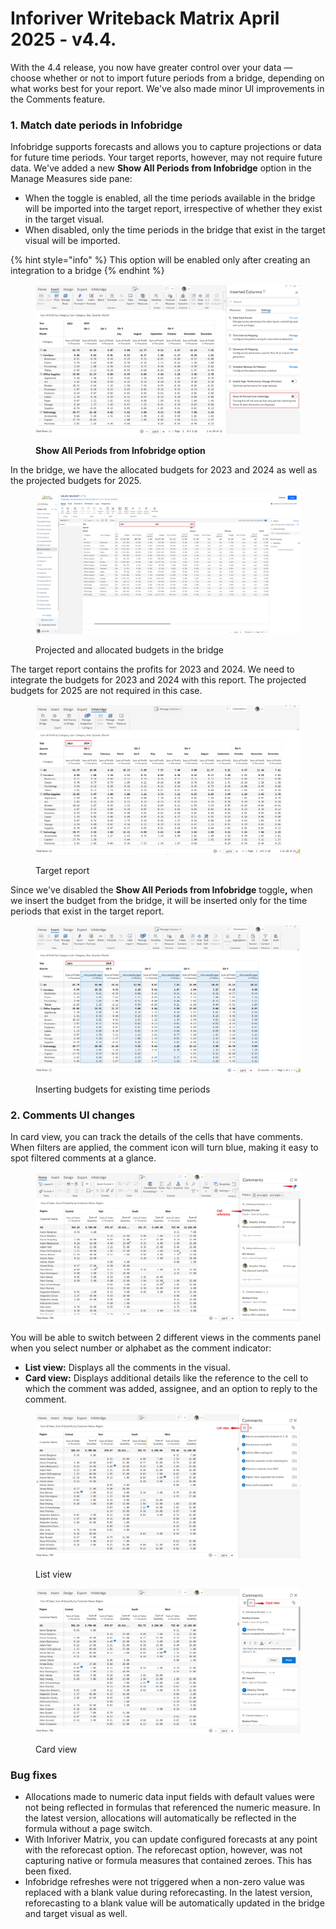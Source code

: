 # Inforiver Writeback Matrix April 2025 - v4.4.

With the 4.4 release, you now have greater control over your data — choose whether or not to import future periods from a bridge, depending on what works best for your report. We've also made minor UI improvements in the Comments feature.

### 1. Match date periods in Infobridge

Infobridge supports forecasts and allows you to capture projections or data for future time periods. Your target reports, however, may not require future data. We've added a new **Show All Periods from Infobridge** option in the Manage Measures side pane:&#x20;

* When the toggle is enabled, all the time periods available in the bridge will be imported into the target report, irrespective of whether they exist in the target visual.
* When disabled, only the time periods in the bridge that exist in the target visual will be imported.

{% hint style="info" %}
This option will be enabled only after creating an integration to a bridge
{% endhint %}

<figure><img src="../.gitbook/assets/image (1366).png" alt=""><figcaption><p><strong>Show All Periods from Infobridge option</strong></p></figcaption></figure>

In the bridge, we have the allocated budgets for 2023 and 2024 as well as the projected budgets for 2025.

<figure><img src="../.gitbook/assets/image (1367).png" alt=""><figcaption><p>Projected and allocated budgets in the bridge</p></figcaption></figure>

The target report contains the profits for 2023 and 2024. We need to integrate the budgets for 2023 and 2024 with this report. The projected budgets for 2025 are not required in this case.

<figure><img src="../.gitbook/assets/image (1368).png" alt=""><figcaption><p>Target report </p></figcaption></figure>

Since we've disabled the **Show All Periods from Infobridge** toggl&#x65;**,** when we insert the budget from the bridge, it will be inserted only for the time periods that exist in the target report.

<figure><img src="../.gitbook/assets/image (1369).png" alt=""><figcaption><p>Inserting budgets for existing time periods</p></figcaption></figure>

### 2. Comments UI changes

In card view, you can track the details of the cells that have comments. When filters are applied, the comment icon will turn blue, making it easy to spot filtered comments at a glance.

<figure><img src="../.gitbook/assets/image (3) (1).png" alt=""><figcaption></figcaption></figure>

You will be able to switch between 2 different views in the comments panel when you select number or alphabet as the comment indicator:

* **List view:** Displays all the comments in the visual.&#x20;
* **Card view:** Displays additional details like the reference to the cell to which the comment was added, assignee, and an option to reply to the comment.

<div><figure><img src="../.gitbook/assets/image (1) (1) (1) (1) (1) (1).png" alt=""><figcaption><p>List view</p></figcaption></figure> <figure><img src="../.gitbook/assets/2025-04-08_15h53_21.png" alt=""><figcaption><p>Card view</p></figcaption></figure></div>

### Bug fixes

* Allocations made to numeric data input fields with default values were not being reflected in formulas that referenced the numeric measure. In the latest version, allocations will automatically be reflected in the formula without a page switch.
* With Inforiver Matrix, you can update configured forecasts at any point with the reforecast option. The reforecast option, however, was not capturing native or formula measures that contained zeroes. This has been fixed.
* Infobridge refreshes were not triggered when a non-zero value was replaced with a blank value during reforecasting. In the latest version, reforecasting to a blank value will be automatically updated in the bridge and target visual as well.
